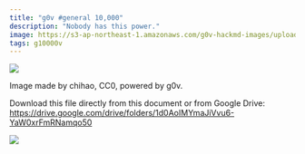 ```yaml
---
title: "g0v #general 10,000"
description: "Nobody has this power."
image: https://s3-ap-northeast-1.amazonaws.com/g0v-hackmd-images/uploads/upload_5e36f9d93950eae7787ad45cf2b53b70.png
tags: g10000v
---
```

![](https://s3-ap-northeast-1.amazonaws.com/g0v-hackmd-images/uploads/upload_3041e06bbd07afdc47bbe08faaeb48f3.png)

Image made by chihao, CC0, powered by g0v.

Download this file directly from this document or from Google Drive: https://drive.google.com/drive/folders/1d0AoIMYmaJiVvu6-YaW0xrFmRNamqo50

![](https://s3-ap-northeast-1.amazonaws.com/g0v-hackmd-images/uploads/upload_5e36f9d93950eae7787ad45cf2b53b70.png)
